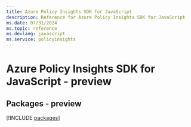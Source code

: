```yaml
---
title: Azure Policy Insights SDK for JavaScript
description: Reference for Azure Policy Insights SDK for JavaScript
ms.date: 07/31/2024
ms.topic: reference
ms.devlang: javascript
ms.service: policyinsights
---
```

# Azure Policy Insights SDK for JavaScript - preview
## Packages - preview
[!INCLUDE [packages](policy-insights-index.md)]
